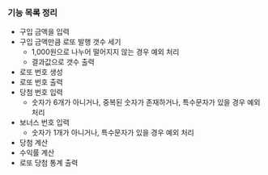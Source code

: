 ### 기능 목록 정리
- 구입 금액을 입력
- 구입 금액만큼 로또 발행 갯수 세기
  - 1,000원으로 나누어 떨어지지 않는 경우 예외 처리
  - 결과값으로 갯수 출력
- 로또 번호 생성
- 로또 번호 출력
- 당첨 번호 입력
  - 숫자가 6개가 아니거나, 중복된 숫자가 존재하거나, 특수문자가 있을 경우 예외 처리
- 보너스 번호 입력
  - 숫자가 1개가 아니거나, 특수문자가 있을 경우 예외 처리
- 당첨 계산
- 수익률 계산
- 로또 당첨 통계 출력
